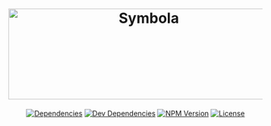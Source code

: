 <h1 align="center"><img src="https://raw.githubusercontent.com/symbola/symbola/master/logo.png?sanitize=true" width="541" height="180" alt="Symbola"></h1>

<p align="center">
  <a href="https://david-dm.org/symbola/symbola"><img src="https://david-dm.org/symbola/symbola.svg" alt="Dependencies"></a>
  <a href="https://david-dm.org/symbola/symbola#info=devDependencies"><img src="https://david-dm.org/symbola/symbola/dev-status.svg" alt="Dev Dependencies"></a>
  <a href="https://www.npmjs.com/package/symbola"><img src="https://img.shields.io/npm/v/symbola.svg" alt="NPM Version"></a>
  <a href="/symbola/symbola/blob/master/LICENSE"><img src="https://img.shields.io/npm/l/symbola.svg" alt="License"></a>
</p>

